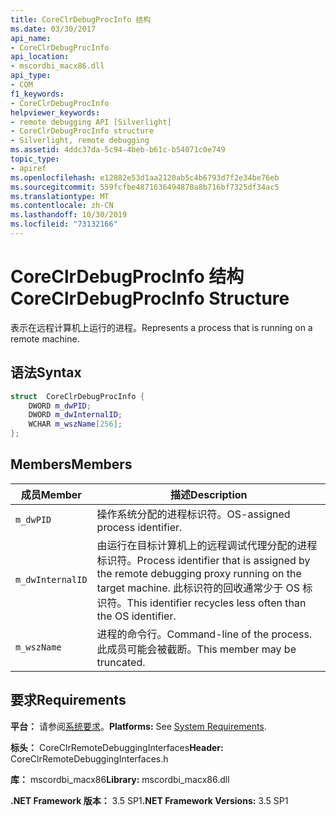 ```yaml
---
title: CoreClrDebugProcInfo 结构
ms.date: 03/30/2017
api_name:
- CoreClrDebugProcInfo
api_location:
- mscordbi_macx86.dll
api_type:
- COM
f1_keywords:
- CoreClrDebugProcInfo
helpviewer_keywords:
- remote debugging API [Silverlight]
- CoreClrDebugProcInfo structure
- Silverlight, remote debugging
ms.assetid: 4ddc37da-5c94-4beb-b61c-b54071c0e749
topic_type:
- apiref
ms.openlocfilehash: e12882e53d1aa2120ab5c4b6793d7f2e34be76eb
ms.sourcegitcommit: 559fcfbe4871636494870a8b716bf7325df34ac5
ms.translationtype: MT
ms.contentlocale: zh-CN
ms.lasthandoff: 10/30/2019
ms.locfileid: "73132166"
---
```

# <a name="coreclrdebugprocinfo-structure"></a><span data-ttu-id="04562-102">CoreClrDebugProcInfo 结构</span><span class="sxs-lookup"><span data-stu-id="04562-102">CoreClrDebugProcInfo Structure</span></span>
<span data-ttu-id="04562-103">表示在远程计算机上运行的进程。</span><span class="sxs-lookup"><span data-stu-id="04562-103">Represents a process that is running on a remote machine.</span></span>  
  
## <a name="syntax"></a><span data-ttu-id="04562-104">语法</span><span class="sxs-lookup"><span data-stu-id="04562-104">Syntax</span></span>  
  
```cpp  
struct  CoreClrDebugProcInfo {  
    DWORD m_dwPID;  
    DWORD m_dwInternalID;  
    WCHAR m_wszName[256];  
};  
```  
  
## <a name="members"></a><span data-ttu-id="04562-105">Members</span><span class="sxs-lookup"><span data-stu-id="04562-105">Members</span></span>  
  
|<span data-ttu-id="04562-106">成员</span><span class="sxs-lookup"><span data-stu-id="04562-106">Member</span></span>|<span data-ttu-id="04562-107">描述</span><span class="sxs-lookup"><span data-stu-id="04562-107">Description</span></span>|  
|------------|-----------------|  
|`m_dwPID`|<span data-ttu-id="04562-108">操作系统分配的进程标识符。</span><span class="sxs-lookup"><span data-stu-id="04562-108">OS-assigned process identifier.</span></span>|  
|`m_dwInternalID`|<span data-ttu-id="04562-109">由运行在目标计算机上的远程调试代理分配的进程标识符。</span><span class="sxs-lookup"><span data-stu-id="04562-109">Process identifier that is assigned by the remote debugging proxy running on the target machine.</span></span> <span data-ttu-id="04562-110">此标识符的回收通常少于 OS 标识符。</span><span class="sxs-lookup"><span data-stu-id="04562-110">This identifier recycles less often than the OS identifier.</span></span>|  
|`m_wszName`|<span data-ttu-id="04562-111">进程的命令行。</span><span class="sxs-lookup"><span data-stu-id="04562-111">Command-line of the process.</span></span> <span data-ttu-id="04562-112">此成员可能会被截断。</span><span class="sxs-lookup"><span data-stu-id="04562-112">This member may be truncated.</span></span>|  
  
## <a name="requirements"></a><span data-ttu-id="04562-113">要求</span><span class="sxs-lookup"><span data-stu-id="04562-113">Requirements</span></span>  
 <span data-ttu-id="04562-114">**平台：** 请参阅[系统要求](../../../../docs/framework/get-started/system-requirements.md)。</span><span class="sxs-lookup"><span data-stu-id="04562-114">**Platforms:** See [System Requirements](../../../../docs/framework/get-started/system-requirements.md).</span></span>  
  
 <span data-ttu-id="04562-115">**标头：** CoreClrRemoteDebuggingInterfaces</span><span class="sxs-lookup"><span data-stu-id="04562-115">**Header:** CoreClrRemoteDebuggingInterfaces.h</span></span>  
  
 <span data-ttu-id="04562-116">**库：** mscordbi_macx86</span><span class="sxs-lookup"><span data-stu-id="04562-116">**Library:** mscordbi_macx86.dll</span></span>  
  
 <span data-ttu-id="04562-117">**.NET Framework 版本：** 3.5 SP1</span><span class="sxs-lookup"><span data-stu-id="04562-117">**.NET Framework Versions:** 3.5 SP1</span></span>
